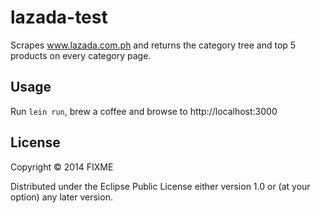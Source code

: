 # lazada-test

Scrapes www.lazada.com.ph and returns the category tree and top 5 products on every category page.

## Usage

Run `lein run`, brew a coffee and browse to http://localhost:3000

## License

Copyright © 2014 FIXME

Distributed under the Eclipse Public License either version 1.0 or (at
your option) any later version.
